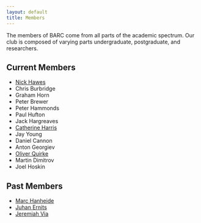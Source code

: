 ```yaml
---
layout: default
title: Members
---
```


The members of BARC come from all parts of the academic spectrum. Our club is composed of varying parts undergraduate, postgraduate, and researchers.

## Current Members

* [Nick Hawes](http://nickhaw.es)
* Chris Burbridge
* Graham Horn
* Peter Brewer
* Peter Hammonds
* Paul Hufton
* Jack Hargreaves
* [Catherine Harris](http://cs.bham.ac.uk/~cah652)
* Jay Young
* Daniel Cannon
* Anton Georgiev
* [Oliver Quirke](https://github.com/qu1rk3y)
* Martin Dimitrov
* Joel Hoskin

## Past Members

* [Marc Hanheide](http://www.hanheide.net/)
* [Juhan Ernits](http://www.cs.bham.ac.uk/~ernitsj/)
* [Jeremiah Via](http://jeremiahvia.com)
